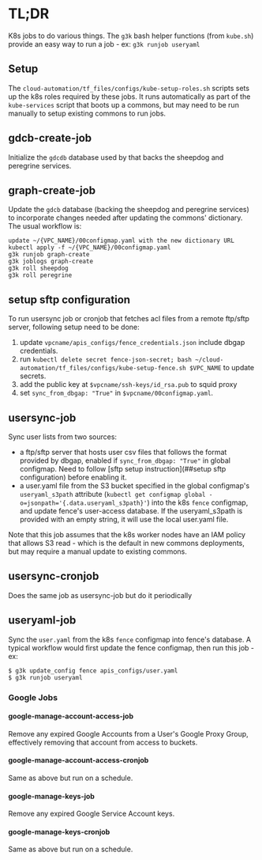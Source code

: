 # TL;DR

K8s jobs to do various things.  The `g3k` bash helper functions (from `kube.sh`) provide an easy way to run a job - ex: `g3k runjob useryaml`

## Setup

The `cloud-automation/tf_files/configs/kube-setup-roles.sh` scripts sets up the k8s roles
required by these jobs.  It runs automatically as part of the `kube-services` script that
boots up a commons, but may need to be run manually to setup existing commons to run jobs.

## gdcb-create-job

Initialize the `gdcdb` database used by that backs the sheepdog and peregrine services.

## graph-create-job

Update the `gdcb` database (backing the sheepdog and peregrine services) to incorporate
changes needed after updating the commons' dictionary.  The usual workflow is:
```
update ~/{VPC_NAME}/00configmap.yaml with the new dictionary URL
kubectl apply -f ~/{VPC_NAME}/00configmap.yaml
g3k runjob graph-create
g3k joblogs graph-create
g3k roll sheepdog
g3k roll peregrine
```
## setup sftp configuration
To run usersync job or cronjob that fetches acl files from a remote ftp/sftp server, following setup need to be done:
1. update `vpcname/apis_configs/fence_credentials.json` include dbgap credentials.
2. run `kubectl delete secret fence-json-secret; bash ~/cloud-automation/tf_files/configs/kube-setup-fence.sh $VPC_NAME` to update secrets.
3. add the public key at `$vpcname/ssh-keys/id_rsa.pub` to squid proxy
4. set `sync_from_dbgap: "True"` in `$vpcname/00configmap.yaml`.

## usersync-job

Sync user lists from two sources:
- a ftp/sftp server that hosts user csv files that follows the format provided by dbgap, enabled if `sync_from_dbgap: "True"` in global configmap. Need to follow [sftp setup instruction](##setup sftp configuration) before enabling it.
- a user.yaml file from the S3 bucket specified in the global configmap's `useryaml_s3path` attribute (`kubectl get configmap global -o=jsonpath='{.data.useryaml_s3path}'`) into the k8s `fence` configmap, and update fence's user-access database. If the useryaml_s3path is provided with an empty string, it will use the local user.yaml file.

Note that this job assumes that the k8s worker nodes have an IAM policy that allows S3 read -
which is the default in new commons deployments, but may require a manual update to existing commons.


## usersync-cronjob

Does the same job as usersync-job but do it periodically

## useryaml-job

Sync the `user.yaml` from the k8s `fence` configmap into fence's database.  A typical workflow would first update the fence configmap, then run this job - ex:
```
$ g3k update_config fence apis_configs/user.yaml
$ g3k runjob useryaml
```

### Google Jobs

#### google-manage-account-access-job

Remove any expired Google Accounts from a User's Google Proxy Group,
effectively removing that account from access to buckets.

#### google-manage-account-access-cronjob

Same as above but run on a schedule.

#### google-manage-keys-job

Remove any expired Google Service Account keys.

#### google-manage-keys-cronjob

Same as above but run on a schedule.
